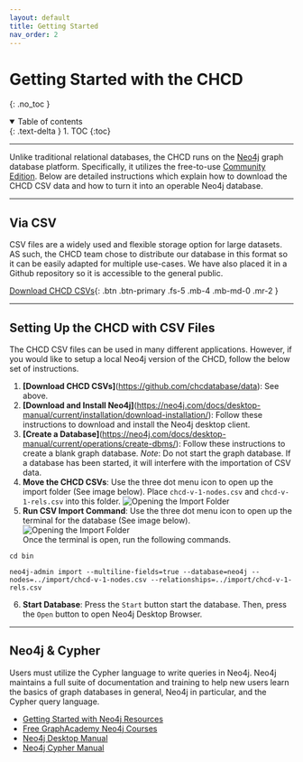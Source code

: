 ```yaml
---
layout: default
title: Getting Started
nav_order: 2
---
```


# Getting Started with the CHCD
{: .no_toc }

<details open markdown="block">
  <summary>
    Table of contents
  </summary>
  {: .text-delta }
1. TOC
{:toc}
</details>

---

Unlike traditional relational databases, the CHCD runs on the [Neo4j](https://neo4j.com/) graph database platform. Specifically, it utilizes the free-to-use [Community Edition](https://neo4j.com/download-center/#community). Below are detailed instructions which explain how to download the CHCD CSV data and how to turn it into an operable Neo4j database.

---

## Via CSV

CSV files are a widely used and flexible storage option for large datasets. AS such, the CHCD team chose to distribute our database in this format so it can be easily adapted for multiple use-cases. We have also placed it in a Github repository so it is accessible to the general public.

[Download CHCD CSVs](https://github.com/chcdatabase/data){: .btn .btn-primary .fs-5 .mb-4 .mb-md-0 .mr-2 }

---

## Setting Up the CHCD with CSV Files

The CHCD CSV files can be used in many different applications. However, if you would like to setup a local Neo4j version of the CHCD, follow the below set of instructions.

1. **[Download CHCD CSVs]**(https://github.com/chcdatabase/data): See above.
2. **[Download and Install Neo4j]**(https://neo4j.com/docs/desktop-manual/current/installation/download-installation/): Follow these instructions to download and install the Neo4j desktop client.
3. **[Create a Database]**(https://neo4j.com/docs/desktop-manual/current/operations/create-dbms/): Follow these instructions to create a blank graph database. *Note*: Do not start the graph database. If a database has been started, it will interfere with the importation of CSV data.
4. **Move the CHCD CSVs**: Use the three dot menu icon to open up the import folder (See image below). Place `chcd-v-1-nodes.csv` and `chcd-v-1-rels.csv` into this folder.
![Opening the Import Folder](https://raw.githubusercontent.com/chcdatabase/data-documentation/gh-pages/assets/images/import.jpg)  
5. **Run CSV Import Command**: Use the three dot menu icon to open up the terminal for the database (See image below).  
![Opening the Import Folder](https://raw.githubusercontent.com/chcdatabase/data-documentation/gh-pages/assets/images/terminal.jpg)  
Once the terminal is open, run the following commands.
```
cd bin
```
```
neo4j-admin import --multiline-fields=true --database=neo4j --nodes=../import/chcd-v-1-nodes.csv --relationships=../import/chcd-v-1-rels.csv
```
6. **Start Database**: Press the `Start` button start the database. Then, press the `Open` button to open Neo4j Desktop Browser.

---

## Neo4j & Cypher

Users must utilize the Cypher language to write queries in Neo4j. Neo4j maintains a full suite of documentation and training to help new users learn the basics of graph databases in general, Neo4j in particular, and the Cypher query language. 

- [Getting Started with Neo4j Resources](https://neo4j.com/developer/getting-started-resources/)
- [Free GraphAcademy Neo4j Courses](https://graphacademy.neo4j.com/)
- [Neo4j Desktop Manual](https://neo4j.com/docs/desktop-manual/current/)
- [Neo4j Cypher Manual](https://neo4j.com/docs/cypher-manual/current/)

